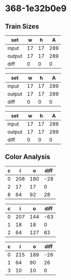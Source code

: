 # 368-1e32b0e9
## Train Sizes

|set|w|h|A|
|---|---|---|---|
|input|17|17|289|
|output|17|17|289|
|diff|0|0|0|


|set|w|h|A|
|---|---|---|---|
|input|17|17|289|
|output|17|17|289|
|diff|0|0|0|


|set|w|h|A|
|---|---|---|---|
|input|17|17|289|
|output|17|17|289|
|diff|0|0|0|


## Color Analysis

|c|i|o|diff|
|---|---|---|---|
|0|208|180|-28|
|2|17|17|0|
|8|64|92|28|


|c|i|o|diff|
|---|---|---|---|
|0|207|144|-63|
|1|18|18|0|
|2|64|127|63|


|c|i|o|diff|
|---|---|---|---|
|0|215|189|-26|
|1|64|90|26|
|3|10|10|0|

